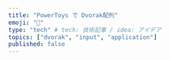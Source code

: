 ```yaml
---
title: "PowerToys で Dvorak配列"
emoji: "📝"
type: "tech" # tech: 技術記事 / idea: アイデア
topics: ["dvorak", "input", "application"]
published: false
---
```

